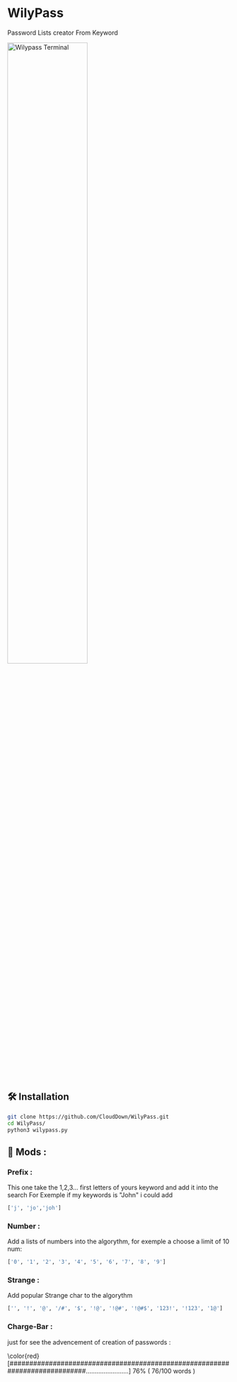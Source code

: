 # WilyPass
 Password Lists creator From Keyword

<img align="center" width="60%" alt="Wilypass Terminal" src="https://i.imgur.com/RnzQ2PI.png"/>

## 🛠️ Installation

```bash
git clone https://github.com/CloudDown/WilyPass.git
cd WilyPass/
python3 wilypass.py
```
## 🍕 Mods :

### Prefix :
This one take the 1,2,3... first letters of yours keyword and add it into the search
For Exemple if my keywords is "John" i could add

```python
['j', 'jo','joh']
```

### Number :
Add a lists of numbers into the algorythm, for exemple a choose a limit of 10 num:
```python
['0', '1', '2', '3', '4', '5', '6', '7', '8', '9']
```

### Strange :
Add popular Strange char to the algorythm
```python
['', '!', '@', '/#', '$', '!@', '!@#', '!@#$', '123!', '!123', '1@']
```

### Charge-Bar :
just for see the advencement of creation of passwords :

\color{red}[############################################################################........................] 76% ( 76/100 words )


